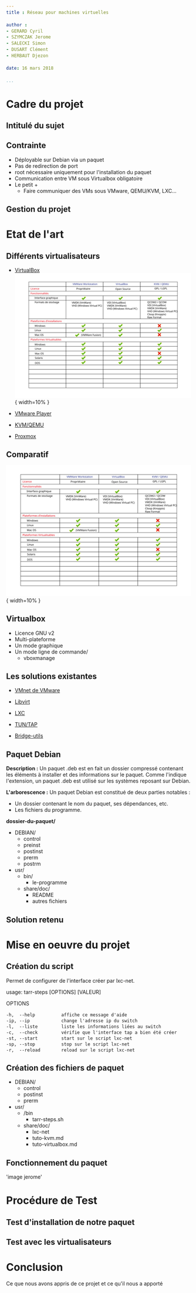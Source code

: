 ```yaml
---
title : Réseau pour machines virtuelles

author :
- GERARD Cyril
- SZYMCZAK Jerome
- SALECKI Simon
- DUSART Clément
- HERBAUT Djezon

date: 16 mars 2018

...
```


# Cadre du projet

## Intitulé du sujet


## Contrainte

- Déployable sur Debian via un paquet
- Pas de redirection de port
- root nécessaire uniquement pour l'installation du paquet
- Communication entre VM sous Virtualbox obligatoire
- Le petit +
     - Faire communiquer des VMs sous VMware, QEMU/KVM, LXC...

## Gestion du projet


# Etat de l'art

## Différents virtualisateurs

- [VirtualBox](https://www.virtualbox.org/)
 ![TeX Friendly Zone](img/comparatif-virtualiseur.svg){ width=10% }

- [VMware Player](https://www.vmware.com/products/workstation-player.html)

- [KVM/QEMU](https://www.linux-kvm.org/page/Main_Page)

- [Proxmox](https://www.proxmox.com/en/)

## Comparatif

![TeX Friendly Zone](img/comparatif-virtualiseur.svg){ width=10% }

## Virtualbox

- Licence GNU v2
- Multi-plateforme
- Un mode graphique
- Un mode ligne de commande/
    - vboxmanage


## Les solutions existantes

- [VMnet de VMware](http://g.urroz.online.fr/doc/ch03s02.html)

- [Libvirt](https://libvirt.org/)

- [LXC](https://wiki.debian.org/fr/LXC/SimpleBridge)

- [TUN/TAP](https://www.inetdoc.net/guides/vm/vm.network.tun-tap.html)

- [Bridge-utils](https://wiki.debian.org/fr/BridgeNetworkConnections)

## Paquet Debian

**Description :**
Un paquet .deb est en fait un dossier compressé contenant les éléments à installer et des informations sur le paquet. 
Comme l'indique l'extension, un paquet .deb est utilisé sur les systèmes reposant sur Debian.

**L'arborescence :**
Un paquet Debian est constitué de deux parties notables : 

- Un dossier contenant le nom du paquet, ses dépendances, etc.
- Les fichiers du programme.

**dossier-du-paquet/**

 - DEBIAN/
    - control
    - preinst
    - postinst
    - prerm
    - postrm
 - usr/
    - bin/
        - le-programme
    - share/doc/
        - README
        - autres fichiers

## Solution retenu


# Mise en oeuvre du projet

## Création du script

Permet de configurer de l'interface créer par lxc-net.

usage: tarr-steps [OPTIONS] [VALEUR]

OPTIONS

    -h,  --help          affiche ce message d'aide
    -ip, --ip            change l'adresse ip du switch
    -l,  --liste         liste les informations liées au switch
    -c,  --check         vérifie que l'interface tap a bien été créer
    -st, --start         start sur le script lxc-net
    -sp, --stop          stop sur le script lxc-net
    -r,  --reload        reload sur le script lxc-net

## Création des fichiers de paquet

- DEBIAN/
    - control
    - postinst
    - prerm
- usr/
    - /bin
        - tarr-steps.sh
    - share/doc/
        - lxc-net
        - tuto-kvm.md
        - tuto-virtualbox.md

## Fonctionnement du paquet

'image jerome'

# Procédure de Test

## Test d'installation de notre paquet


## Test avec les virtualisateurs


# Conclusion
Ce que nous avons appris de ce projet et ce qu'il nous a apporté


